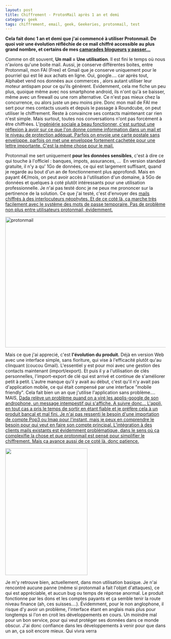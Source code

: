 ```yaml
---
layout: post
title: Chiffrement - ProtonMail après 1 an et demi 
category: geek
tags: chiffrement, email, geek, Geekeries, protonmail, test
---
```

**Cela fait donc 1 an et demi que j'ai commencé à utiliser Protonmail. De quoi voir une évolution réfléchie de ce mail chiffré accessible au plus grand nombre, et certains de mes <span style="text-decoration:underline;"><a href="https://www.dadall.info/blog/index.php?article576/coucou-protonmail-ciao-google-mail">camarades blogueurs</a> y passer...**

Comme on dit souvent, **Un mail = Une utilisation**. Il est fini le temps où nous n'avions qu'une boite mail. Aussi, je conserve différentes boites, entre Protonmail, mon FAI (Free) et Gmail que je conserve uniquement pour le pourriel qui est lié aux achats en ligne. Oui, google.... car après tout, Alphabet vend nos données aux commerces , alors autant utiliser leur moteur antispam pour ce qu'ils génèrent. Evidemment, cela me fiche un peu plus, quoique même avec nos smartphone android, ils n'ont qu'à se baisser, même avec un firewall ou une rom alternative. Ce n'est pas mieux chez la concurrence, ou alors juste un peu moins pire. Donc mon mail de FAI me sert pour mes contacts usuels et depuis le passage à Roundcube, on peut utiliser le chiffrement. Reste à convaincre ses contacts maintenant car rien n'est simple. Mais surtout, toutes nos conversations n'ont pas forcément à être chiffrées. L'<span style="text-decoration:underline;"><a href="https://fr.wikipedia.org/wiki/Ing%C3%A9nierie_sociale_%28s%C3%A9curit%C3%A9_de_l'information%29">ingéniérie sociale</a> a beau fonctionner, c'est surtout une réflexion à avoir sur ce que l'on donne comme information dans un mail et le niveau de protection adéquat. Parfois on envoie une carte postale sans enveloppe, parfois on met une enveloppe fortement cachetée pour une lettre importante. C'est la même chose pour le mail.

Protonmail me sert uniquement **pour les données sensibles**, c'est à dire ce qui touche à l'officiel : banques, impots, assurances, ...  En version standard gratuite, il n'y a qu' 1Go de données, ce qui est largement suffisant, quand je regarde au bout d'un an de fonctionnement plus approfondi. Mais en payant 4€/mois, on peut avoir accès à l'utilisation d'un domaine, à 5Go de données et quelques à coté plutôt intéressants pour une utilisation professionnelle. Je n'ai pas testé donc je ne peux me prononcer sur la pertinence de la solution. Ce que j'ai testé, c'est d'envoyer des <span style="text-decoration:underline;"><a href="https://cheziceman.wordpress.com/2016/01/14/tuto-protonmail-tutanota-et-les-emails-securises/">mails chiffrés à des interlocuteurs néophytes.</a> Et de ce coté là, ça marche très facilement avec le système des mots de passe temporaire. Pas de problème non plus entre utilisateurs protonmail, évidemment.

<img class="aligncenter wp-image-8559 size-large" src="https://cheziceman.files.wordpress.com/2017/01/protonmail.png?w=730" alt="protonmail" width="730" height="411" />

Mais ce que j'ai apprecié, c'est **l'évolution du produit.** Déjà en version Web avec une interface simple, sans fioriture, qui vise à l'efficacité plutôt qu'au clinquant (coucou Gmail). L'essentiel y est pour moi avec une gestion des contacts maintenant (import/export). Et puis il y a l'utilisation de clés personnelles, l'import-export de clé qui est arrivé et continue de s'améliorer petit à petit. L'autre manque qu'il y avait au début, c'est qu'il n'y avait pas d'application mobile, ce qui était compensé par une interface "mobile friendly". Cela fait bien un an que j'utilise l'application sans problème.... MAIS, <span style="text-decoration:underline;"><a href="https://www.dadall.info/blog/index.php?article576/coucou-protonmail-ciao-google-mail">Dada</a> relève un problème quand on a viré les applis-google de son androphone, un message intempestif qui s'affiche. A suivre donc... L'appli, en tout cas a pris le temps de sortir en étant fiable et je préfère cela à un produit bancal et mal fini. Je n'ai pas ressenti le besoin d'une importation de compte Pop3 ou Imap pour l'instant, mais je peux en comprendre le besoin pour qui veut en faire son compte principal. L'intégration à des clients mails existants est évidemment problématique, dans le sens où ça complexifie la chose et que protonmail est pensé pour simplifier le chiffrement. Mais ça avance aussi <a href="https://www.dadall.info/blog/index.php?article584/protonmail">de ce coté là</a>, donc patience.

<a href="http://cheziceman.files.wordpress.com/2017/03/wp-1488647025810.jpeg"><img class="wp-image-9086  alignleft" src="http://cheziceman.files.wordpress.com/2017/03/wp-1488647025810.jpeg" alt="" width="258" height="399" /></a>

<span style="text-align:justify;">Je m'y retrouve bien, actuellement, dans mon utilisation basique. Je n'ai rencontré aucune panne (même si protonmail a fait l'objet d'attaques), ce qui est appréciable, et aucun bug ou temps de réponse anormal. Le produit fonctionne par les dons et les comptes payants et ça semble tenir la route niveau finance (ah, ces suisses....). Évidemment, pour le non anglophone, il risque d'y avoir un problème, l'interface étant en anglais mais plus pour longtemps si l'on en croit les développements en cours. Un moindre mal pour un bon service, pour qui veut protéger ses données dans ce monde obscur. J'ai donc confiance dans les développements à venir pour que dans un an, ça soit encore mieux. Qui vivra verra
